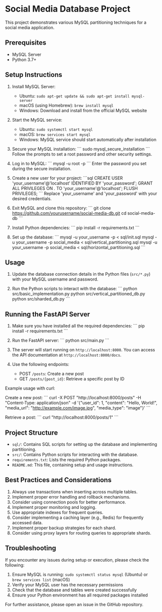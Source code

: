 # Social Media Database Project

This project demonstrates various MySQL partitioning techniques for a social media application.

## Prerequisites

- MySQL Server
- Python 3.7+

## Setup Instructions

1. Install MySQL Server:
   - Ubuntu: `sudo apt-get update && sudo apt-get install mysql-server`
   - macOS (using Homebrew): `brew install mysql`
   - Windows: Download and install from the official MySQL website

2. Start the MySQL service:
   - Ubuntu: `sudo systemctl start mysql`
   - macOS: `brew services start mysql`
   - Windows: MySQL service should start automatically after installation

3. Secure your MySQL installation:
   \`\`\`
   sudo mysql_secure_installation
   \`\`\`
   Follow the prompts to set a root password and other security settings.

4. Log in to MySQL:
   \`\`\`
   mysql -u root -p
   \`\`\`
   Enter the password you set during the secure installation.

5. Create a new user for your project:
   \`\`\`sql
   CREATE USER 'your_username'@'localhost' IDENTIFIED BY 'your_password';
   GRANT ALL PRIVILEGES ON *.* TO 'your_username'@'localhost';
   FLUSH PRIVILEGES;
   \`\`\`
   Replace 'your_username' and 'your_password' with your desired credentials.

6. Exit MySQL and clone this repository:
   \`\`\`
   git clone https://github.com/yourusername/social-media-db.git
   cd social-media-db
   \`\`\`

7. Install Python dependencies:
   \`\`\`
   pip install -r requirements.txt
   \`\`\`

8. Set up the database:
   \`\`\`
   mysql -u your_username -p < sql/init.sql
   mysql -u your_username -p social_media < sql/vertical_partitioning.sql
   mysql -u your_username -p social_media < sql/horizontal_partitioning.sql
   \`\`\`

## Usage

1. Update the database connection details in the Python files (`src/*.py`) with your MySQL username and password.

2. Run the Python scripts to interact with the database:
   \`\`\`
   python src/basic_implementation.py
   python src/vertical_partitioned_db.py
   python src/sharded_db.py
   \`\`\`

## Running the FastAPI Server

1. Make sure you have installed all the required dependencies:
   \`\`\`
   pip install -r requirements.txt
   \`\`\`

2. Run the FastAPI server:
   \`\`\`
   python src/main.py
   \`\`\`

3. The server will start running on `http://localhost:8000`. You can access the API documentation at `http://localhost:8000/docs`.

4. Use the following endpoints:
   - POST `/posts`: Create a new post
   - GET `/posts/{post_id}`: Retrieve a specific post by ID

Example usage with curl:

Create a new post:
\`\`\`
curl -X POST "http://localhost:8000/posts" -H "Content-Type: application/json" -d '{"user_id": 1, "content": "Hello, World!", "media_url": "http://example.com/image.jpg", "media_type": "image"}'
\`\`\`

Retrieve a post:
\`\`\`
curl "http://localhost:8000/posts/1"
\`\`\`

## Project Structure

- `sql/`: Contains SQL scripts for setting up the database and implementing partitioning.
- `src/`: Contains Python scripts for interacting with the database.
- `requirements.txt`: Lists the required Python packages.
- `README.md`: This file, containing setup and usage instructions.

## Best Practices and Considerations

1. Always use transactions when inserting across multiple tables.
2. Implement proper error handling and rollback mechanisms.
3. Consider using connection pools for better performance.
4. Implement proper monitoring and logging.
5. Use appropriate indexes for frequent queries.
6. Consider implementing a caching layer (e.g., Redis) for frequently accessed data.
7. Implement proper backup strategies for each shard.
8. Consider using proxy layers for routing queries to appropriate shards.

## Troubleshooting

If you encounter any issues during setup or execution, please check the following:

1. Ensure MySQL is running: `sudo systemctl status mysql` (Ubuntu) or `brew services list` (macOS)
2. Verify your MySQL user has the necessary permissions
3. Check that the database and tables were created successfully
4. Ensure your Python environment has all required packages installed

For further assistance, please open an issue in the GitHub repository.

